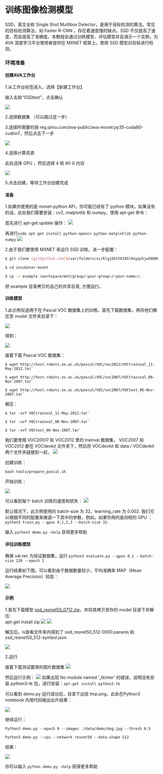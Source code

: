 # 训练图像检测模型

SSD，英文全称 Single Shot Multibox Detector，是用于目标检测的算法。常见的目标检测算法，如 Faster R-CNN ，存在着速度慢的缺点。SSD 不仅提高了速度，而且提高了准确度。本教程会通过训练模型、评估模型并且演示一个实例，为 AVA 深度学习平台使用者提供在 MXNET 框架上，使用 SSD 模型对目标进行检测。

### **环境准备**

#### **创建**AVA工作台

1.从工作台标签进入，选择【新建工作台】

  输入名称“SSDtest”，点击确认 

  ![](/images/ch-08/newWorkspace.png)

2.选择数据集
（可以跳过这一步）

3.选择所需要的镜  reg.qiniu.com/ava-public/ava-mxnet:py35-cuda80-cudnn7，然后点击下一步 

  ![](/images/ch-08/py35-cuda80-cudnn7.png)

4.选择计算资源

  此处选择 GPU ，然后选择 4 核 60 G 内存

  ![](/images/ch-07/ava_resource.png)

5.点击创建，等待工作台创建完成

#### 准备

1.如果你使用的是 mxnet-python API，你可能已经有了 python 模块，如果没有的话，此处我们需要安装：cv2, matplotlib 和 numpy，使用 apt-get 命令：

  首先进行 apt-get update 操作： 
  ![](/images/ch-08/aptGetUpdate.png)

  再进行`sudo apt-get install python-opencv python-matplotlib python-numpy` 
  ![](/images/ch-08/installPythonPakage.png)

2.由于我们要使用 MXNET 来运行 SSD 训练，进一步配置：

  ``` bash
  $ git clone [git@github.com](/var/folders/sc/klgj6bt56195l0nyqzhjw5080000gn/T/abnerworks.Typora/52D8EA54-2FF8-4A92-B1C7-B2BFCF391F8D/mailto:git@github.com):apache/incubator-mxnet.git

  $ cd incubator-mxnet

  $ cp -r example /workspace/mnt/group/<your-group>/<your-name>/.
```

  把 example 目录拷贝的自己的共享目录, 方便运行。

#### **训练模型**

1.此示例仅适用于在 Pascal VOC 数据集上的训练。首先下载数据集，再将他们解压至 model 文件夹目录下： 

  ![](/images/ch-08/dataset.png)

  得到： 

  ![](/images/ch-08/unzip.png)

  接着下载 Pascal VOC 数据集：

  ```
  $ wget http://host.robots.ox.ac.uk/pascal/VOC/voc2012/VOCtrainval_11-May-2012.tar`

  $ wget http://host.robots.ox.ac.uk/pascal/VOC/voc2007/VOCtrainval_06-Nov-2007.tar`

  $ wget http://host.robots.ox.ac.uk/pascal/VOC/voc2007/VOCtest_06-Nov-2007.tar`
```

  解压：

  ```
  $ tar -xvf VOCtrainval_11-May-2012.tar`

  $ tar -xvf VOCtrainval_06-Nov-2007.tar`

  $ tar -xvf VOCtest_06-Nov-2007.tar`
```

  我们要使用 VOC20017 和 VOC2012 里的 trainval 数据集， VOC2007 和 VOC2012 都在 VOCdevkit 文件夹下，然后将 VOCdevkit 和 data / VOCdevkit 两个文件夹链接到一起， 
  ![](/images/ch-08/link.png)

  创建训练：

  `bash tools/prepare_pascal.sh`

  开始训练： 

  ![](/images/ch-08/train.png)

  可以看到每个 batch 训练的速度和损失： 
  ![](/images/ch-08/trainOutcome.png)

  默认情况下，此示例使用的 batch-size 为 32，learning_rate 为 0.002. 我们可以根据不同的配置来微调一下其中的参数，例如，如果你用的是四核的 GPU ：
  `python3 train.py --gpus 0,1,2,3 --batch-size 32.`

  输入 `python3 demo.py —help` 获得更多帮助

#### **评估训练模型**

确保 val.rec 为验证数据集，运行 `python3 evaluate.py --gpus 0,1 --batch-size 128 --epoch 2`

运行结果如下图。可以看到由于数据数量较少，平均准确率 MAP（Mean Average Precision）较低：

![](/images/ch-08/evaluate.png)


#### **示例**

1.首先下载模型 [ssd_resnet50_0712.zip](https://github.com/zhreshold/mxnet-ssd/releases/download/v0.6/resnet50_ssd_512_voc0712_trainval.zip)，并将其拷贝至你的 model 目录下并解压:  
apt-get install zip
![](/images/ch-08/installMode.png)
![](/images/ch-08/unzip2.png)

解压后，ls查看文件夹内得到了 ssd_resnet50_512-0000.params 和 ssd_resnet50_512-symbol.json 

![](/images/ch-08/unzip2Outcome.png)

2.运行

接着下载测试要用的图片数据集 
![](/images/ch-08/demoDataset.png)

然后运行示例： 
![](/images/ch-08/runDemo.py.jpg)
如果出现 No module named ‘_tkinter’ 的错误，说明没有安装 python3-tk 包，进行安装：`apt-get install python3-tk`

可以看到 demo.py 运行成功后，目录下出现 tmp.png，此处在Python3 notebook 内用代码输出出片结果：

![](/images/ch-08/demoImgShow.png)

继续运行：

`Python3 demo.py --epoch 0 --images ./data/demo/dog.jpg --thresh 0.5`

`Python3 demo.py --cpu --network resnet50 --data-shape 512`

结果： 

![](/images/ch-08/last.png)

你可以输入 `python demo.py —help` 获得更多帮助